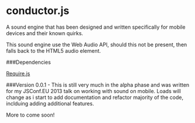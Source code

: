 conductor.js
============

A sound engine that has been designed and written specifically for mobile devices and their known quirks.

This sound engine use the Web Audio API, should this not be present, then falls back to the HTML5 audio element.

###Dependencies

[Require.js](http://requirejs.org)

###Version
0.0.1 - This is still very much in the alpha phase and was written for my JSConf.EU 2013 talk on working with sound on mobile. Loads will change as i start to add documentation and refactor majority of the code, inclduing adding additional features.

More to come soon!
